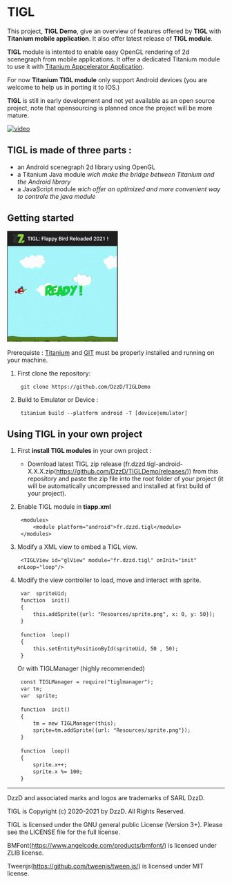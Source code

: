 # TIGL

This project, **TIGL Demo**, give an overview of features offered by **TIGL** with **Titanium mobile application**. It also offer latest release of **TIGL module**.

**TIGL** module is intented to enable easy OpenGL rendering of 2d scenegraph from mobile applications. It offer a dedicated Titanium module to use it with [Titanium Appcelerator Application](https://github.com/m1ga/from_zero_to_app/blob/master/installation.md).

For now **Titanium TIGL module** only support Android devices (you are welcome to help us in porting it to IOS.)

**TIGL** is still in early development and not yet available as an open source project, note that opensourcing is planned once the project will be more mature.

[![video](https://user-images.githubusercontent.com/12198339/103648225-cc69bf80-4f5c-11eb-9b5d-bbcaefef211a.png)](https://www.youtube.com/watch?v=6UnXoCNkgOw)


## TIGL is made of three parts :

 - an Android scenegraph 2d library using OpenGL
 - a Titanium Java module *wich make the bridge between Titanium and the Android library*
 - a JavaScript module *wich offer an optimized and more convenient way  to controle the java module*


## Getting started

![TIGL Demo](flappybird.gif)

Prerequiste : [Titanium](https://www.appcelerator.com/) and [GIT](https://git-scm.com/) must be properly installed and running on your machine.

1. First clone the repository:

		git clone https://github.com/DzzD/TIGLDemo

2. Build to Emulator or Device :

		titanium build --platform android -T [device|emulator]
	

## Using TIGL in your own project

1. First **install TIGL modules** in your own project :

	- Download latest TIGL zip release (fr.dzzd.tigl-android-X.X.X.zip(https://github.com/DzzD/TIGLDemo/releases/)) from this repository and paste the zip file into the root folder of your project (it will be automatically uncompressed and installed at first build of your project).
	

2. Enable TIGL module in **tiapp.xml**

		<modules>
			<module platform="android">fr.dzzd.tigl</module>
		</modules>

3. Modify a XML view to embed a TIGL view.

		<TIGLView id="glView" module="fr.dzzd.tigl" onInit="init" onLoop="loop"/>

4. Modify the view controller to load, move and interact with sprite.

		var  spriteUid;
		function  init()
		{
			this.addSprite({url: "Resources/sprite.png", x: 0, y: 50});
		}
		
		function  loop()
		{
			this.setEntityPositionById(spriteUid, 50 , 50);
		}
		
	Or with TIGLManager (highly recommended)
	
	
	
		const TIGLManager = require("tiglmanager");
		var tm;
		var  sprite;
		
		function  init()
		{
			tm = new TIGLManager(this);
			sprite=tm.addSprite({url: "Resources/sprite.png"});
		}
		
		function  loop()
		{
			sprite.x++;
			sprite.x %= 100;
		}
	

----------------------------------
DzzD and associated marks and logos are trademarks of SARL DzzD. 

TIGL is Copyright (c) 2020-2021 by DzzD. All Rights Reserved.

TIGL is licensed under the GNU general public License (Version 3+). Please
see the LICENSE file for the full license.

BMFont(https://www.angelcode.com/products/bmfont/) is licensed under ZLIB license.

Tweenjs(https://github.com/tweenjs/tween.js/) is licensed under MIT license.

